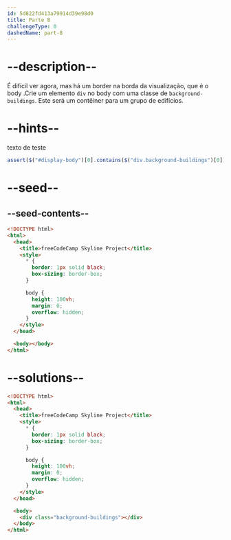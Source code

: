 ```yaml
---
id: 5d822fd413a79914d39e98d0
title: Parte 8
challengeType: 0
dashedName: part-8
---
```


# --description--

É difícil ver agora, mas há um border na borda da visualização, que é o body .Crie um elemento `div` no body com uma classe de `background-buildings`. Este será um contêiner para um grupo de edifícios.

# --hints--

texto de teste

```js
assert($("#display-body")[0].contains($("div.background-buildings")[0]));
```

# --seed--

## --seed-contents--

```html
<!DOCTYPE html>
<html>
  <head>
    <title>freeCodeCamp Skyline Project</title>
    <style>
      * {
        border: 1px solid black;
        box-sizing: border-box;
      }

      body {
        height: 100vh;
        margin: 0;
        overflow: hidden;
      }
    </style>
  </head>

  <body></body>
</html>
```

# --solutions--

```html
<!DOCTYPE html>
<html>
  <head>
    <title>freeCodeCamp Skyline Project</title>
    <style>
      * {
        border: 1px solid black;
        box-sizing: border-box;
      }

      body {
        height: 100vh;
        margin: 0;
        overflow: hidden;
      }
    </style>
  </head>

  <body>
    <div class="background-buildings"></div>
  </body>
</html>
```
